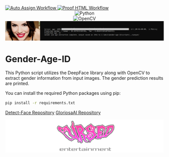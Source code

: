 <a href="https://github.com/CursedPrograms/project-template/actions/workflows/auto-assign.yml">
    <img class="workflow-badge workflow-success" src="https://github.com/CursedPrograms/project-template/actions/workflows/auto-assign.yml/badge.svg" alt="Auto Assign Workflow">
</a>

<a href="https://github.com/CursedPrograms/project-template/actions/workflows/proof-html.yml">
    <img class="workflow-badge workflow-success" src="https://github.com/CursedPrograms/project-template/actions/workflows/proof-html.yml/badge.svg" alt="Proof HTML Workflow">
</a>

<div align="center">
  <img alt="Python" src="https://img.shields.io/badge/python%20-%23323330.svg?&style=for-the-badge&logo=python&logoColor=white"/>
</div>

<div align="center">
   <img alt="OpenCV" src="https://img.shields.io/badge/opencv-%23323330.svg?&style=for-the-badge&logo=opencv&logoColor=white"/>
</div>

<a target="_blank">
    <img src="https://github.com/CursedPrograms/Gender-Age-ID/blob/main/demo_images/age-gender-demo.png"
        alt="Age-Gender Demo Image">
</a>

# Gender-Age-ID

This Python script utilizes the DeepFace library along with OpenCV to extract gender information from input images. The gender prediction results are printed.

You can install the required Python packages using pip:
```bash
pip install -r requirements.txt
```
[Detect-Face Repository](https://github.com/CursedPrograms/Detect-Face)
[GloriosaAI Repository](https://github.com/CursedPrograms/GloriosaAI)

<a href="https://cursed-entertainment.itch.io/" target="_blank">
    <img src="https://github.com/CursedPrograms/cursedentertainment/raw/main/images/logos/logo-wide-grey.png"
        alt="CursedEntertainment Logo">
</a>
